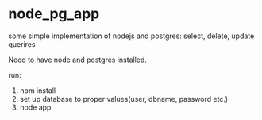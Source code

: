 # node_pg_app
some simple implementation of nodejs and postgres: select, delete, update querires

Need to have node and postgres installed.


run:
1. npm install
2. set up database to proper values(user, dbname, password etc.)
3. node app
